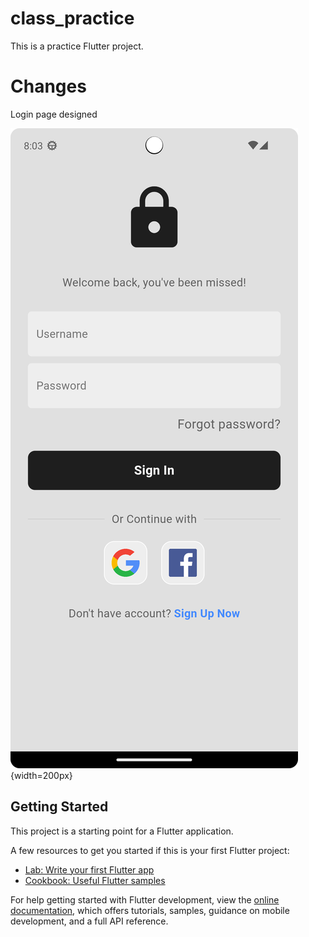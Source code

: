 # class_practice

This is a practice Flutter project.

# Changes

Login page designed

![User Login Page](https://github.com/DarkEye42/Ostad-Class_practice_flutter_app/blob/master/images/screenshot.png){width=200px}

## Getting Started

This project is a starting point for a Flutter application.

A few resources to get you started if this is your first Flutter project:

- [Lab: Write your first Flutter app](https://docs.flutter.dev/get-started/codelab)
- [Cookbook: Useful Flutter samples](https://docs.flutter.dev/cookbook)

For help getting started with Flutter development, view the
[online documentation](https://docs.flutter.dev/), which offers tutorials,
samples, guidance on mobile development, and a full API reference.
